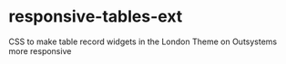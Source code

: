 responsive-tables-ext
=====================

CSS to make table record widgets in the London Theme on Outsystems more responsive
